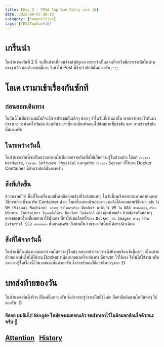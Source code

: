 ```yaml
---
title: [Day 2 - TESA Top Gun Rally ครั้งที่ 16]
date: 2022-09-07 00:19
category: [competitive]
tags: [TESATopGun#16]
---
```

# เกริ่นนำ 
ในส่วนของวันที่ 2 นี้ จะเป็นส่วนที่ค่อนข้างสำคัญเลย เพราะว่าเป็นส่วนที่จะเริ่มมีการเจาะลึกในด้านต่างๆ แล้ว และด้วยเหตุนี้เอง จึงทำให้ Post นี้ช้ากว่าปกตินั่นเองครับ ;--;
<br />

# โอเค เรามาเข้าเรื่องกันซักที
## ก่อนออกเดินทาง
ในวันนี้ในทีมของผมนั้นก็จะมีการประชุมกันเล็กๆ น้อยๆ ว่าในวันที่ผ่านมานั้น พวกเราทำอะไรกันมาบ้าง และ จะทำอะไรกันต่อ ก่อนที่พวกเรานั้นจะเดินเท้าออกไปยังสถานที่แข่งขัน และ ทานข้าวเช้ากันนั่นเองครับ

## ในระหว่างวันนี้
ในส่วนของวันนี้จะเป็นการแบ่งคนในทีมออกจากกันเพื่อไปเก็บความรู้ในส่วนต่าง ได้แก่ `ส่วนของ Hardware`, `ส่วนของ Software Physical` และสุดท้าย `ส่วนของ Server` ที่ใช้งาน Docker Container นี้ช้ากว่าปกตินั่นเองครับ

## สิ่งที่เกิดขึ้น
ด้วยความที่ว่า พื้นที่ในเครื่องผมนั้นเหลือค่อนข้างที่จะน้อยมากๆ ในวันนี้ผมจึงพยายามหาหลากหลายวิธีการเลี่ยงที่จะมารัน Container ต่างๆ ในเครื่องของตัวเองมากๆ 
ผมจึงได้ลองหลายวิธีมากๆ เช่น `ใช้ VM (Visual Machine) หลายๆ ตัวในการเรียก Docker มาใช้`, `ใช้ VM ใน NAS ของผมเอง`, `​สร้าง Ubuntu Container ขึ้นมาเพื่อให้รัน Docker ในนั้นอีกที` แต่ว่าสุดท้ายแล้ว ด้วยข้อจำกัดหลายๆ อย่างของเครื่องที่ผมเอามาใช้นั่นเอง ที่ทำให้ผมเลือกที่จะ`ลง Docker กับ Images ต่างๆ ไว้ใน External SSD ของผมเอง` นั่นแหละครับ ถึงผ่านในส่วนของวันนี้มาได้อย่างฉิวเฉียด

## สิ่งที่ได้จากวันนี้
ในส่วนนี้ก็คงต้องบอกเลยว่า ผมได้ความรู้ใหม่ๆ หลายอย่างจากการนั่งฟังบทเรียนวันนี้มากๆ เนื่องด้วยตัวผมเองนั้นไม่ได้ใช้งาน Docker หนักมากขนาดที่จะต้องทำ Server ไว้ใช้เอง จึงไม่ได้ใช้งาน หรือ หาความรู้ในเรื่องนี้ไว้มากขนาดนั้นด้วยครับ
ซึ่งสำหรับผมก็ถือว่าดีมากๆ เลย :D
<br />

# บทส่งท้ายของวัน
ในส่วนของวันนี้จริงๆ ก็มีแค่นี้แหละครับ ซึ่งถ้าอยากรู้ว่าจะเป็นยังไงต่อ ก็อย่าลืมติดตามในวันต่อๆ ไปนะครับ :D
<br />

### อ้อออ ผมลืมไป Single ใหม่ของผมออกแล้ว ขอฝากเอาไว้ในอ้อมอกอ้อมใจด้วยนะครับ 🥺
## [Attention](https://katsuragi.detzz.in.th/sharing/?id=10) &nbsp; [History](https://katsuragi.detzz.in.th/sharing/?id=9)